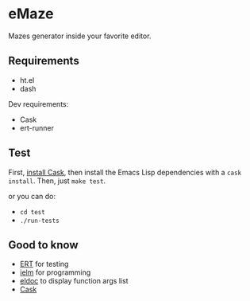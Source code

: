 # eMaze

Mazes generator inside your favorite editor.

## Requirements

* ht.el
* dash

Dev requirements:

* Cask
* ert-runner

## Test

First, [install Cask](https://github.com/cask/cask), then install the Emacs Lisp
dependencies with a `cask install`. Then, just `make test`.

or you can do:

* `cd test`
* `./run-tests`

## Good to know

* [ERT](https://www.gnu.org/software/emacs/manual/ert.html) for testing
* [ielm](https://www.emacswiki.org/emacs/InferiorEmacsLispMode) for programming
* [eldoc](https://www.emacswiki.org/emacs/ElDoc) to display function args list
* [Cask](https://github.com/cask/cask)
